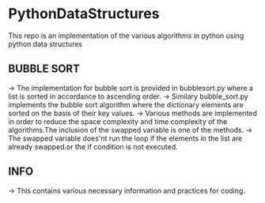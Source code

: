 # PythonDataStructures
This repo is an implementation of the various algorithms in python using python data structures
## BUBBLE SORT
-> The implementation for bubble sort is provided in bubblesort.py where a list is sorted in accordance to ascending order.
-> Similary bubble_sort.py implements the bubble sort algorithm where the dictionary elements are sorted on the basis of their key values.
-> Various methods are implemented in order to reduce the space complexity and time complexity of the algorithms.The inclusion of the swapped variable is one of the methods.
-> The swapped variable does'nt run the loop if the elements in the list are already swapped.or the if condition is not executed.
## INFO
-> This contains various necessary information and practices for coding.
